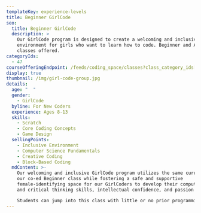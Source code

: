 ```yaml
---
templateKey: experience-levels
title: Beginner GirlCode
seo:
  title: Beginner GirlCode
  description: >
    Our GirlCode program is designed to create a welcoming and inclusive
    environment for girls who want to learn how to code. Beginner and Advanced
    classes offered.
categoryIds:
  - 47
courseOfferingEndpoint: /feeds/coding_space/classes?class_category_ids[]=47
display: true
thumbnail: /img/girl-code-group.jpg
details:
  age: "  "
  gender:
    - GirlCode
  byline: For New Coders
  experience: Ages 8-13
  skills:
    - Scratch
    - Core Coding Concepts
    - Game Design
  sellingPoints:
    - Inclusive Environment
    - Computer Science Fundamentals
    - Creative Coding
    - Block-Based Coding
  mdContent: >-
    Our welcoming and inclusive GirlCode program utilizes the same curriculum as
    our co-ed Beginner class while fostering a safe and supportive
    female-identifying space for our GirlCoders to develop their computational
    and critical thinking skills, intellectual confidence, and passion for STEM.

    Students can jump into this class with little or no prior programming knowledge. As they progress through this course, they’ll learn essential programming constructs and develop a computational thought process that will prepare them for more advanced material. When they’re ready, students will transition into text-based programming through WoofJS, our JavaScript learning platform.
---
```

